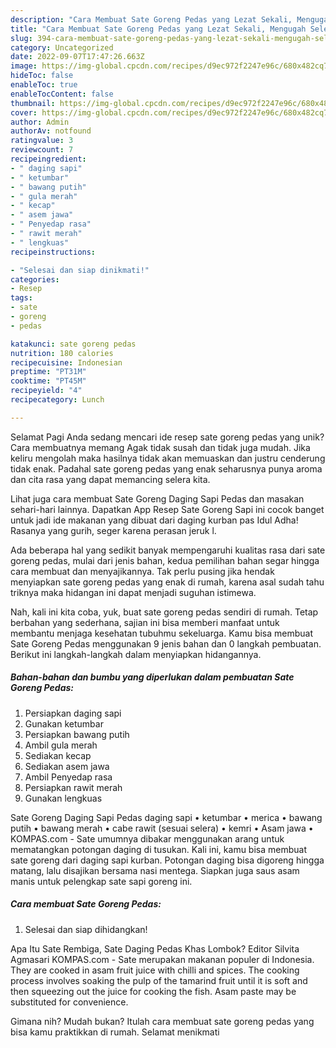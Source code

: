 ```yaml
---
description: "Cara Membuat Sate Goreng Pedas yang Lezat Sekali, Mengugah Selera"
title: "Cara Membuat Sate Goreng Pedas yang Lezat Sekali, Mengugah Selera"
slug: 394-cara-membuat-sate-goreng-pedas-yang-lezat-sekali-mengugah-selera
category: Uncategorized
date: 2022-09-07T17:47:26.663Z
image: https://img-global.cpcdn.com/recipes/d9ec972f2247e96c/680x482cq70/sate-goreng-pedas-foto-resep-utama.jpg
hideToc: false
enableToc: true
enableTocContent: false
thumbnail: https://img-global.cpcdn.com/recipes/d9ec972f2247e96c/680x482cq70/sate-goreng-pedas-foto-resep-utama.jpg
cover: https://img-global.cpcdn.com/recipes/d9ec972f2247e96c/680x482cq70/sate-goreng-pedas-foto-resep-utama.jpg
author: Admin
authorAv: notfound
ratingvalue: 3
reviewcount: 7
recipeingredient:
- " daging sapi"
- " ketumbar"
- " bawang putih"
- " gula merah"
- " kecap"
- " asem jawa"
- " Penyedap rasa"
- " rawit merah"
- " lengkuas"
recipeinstructions:

- "Selesai dan siap dinikmati!"
categories:
- Resep
tags:
- sate
- goreng
- pedas

katakunci: sate goreng pedas 
nutrition: 180 calories
recipecuisine: Indonesian
preptime: "PT31M"
cooktime: "PT45M"
recipeyield: "4"
recipecategory: Lunch

---
```



Selamat Pagi Anda sedang mencari ide resep sate goreng pedas yang unik? Cara membuatnya memang Agak tidak susah dan tidak juga mudah. Jika keliru mengolah maka hasilnya tidak akan memuaskan dan justru cenderung tidak enak. Padahal sate goreng pedas yang enak seharusnya punya aroma dan cita rasa yang dapat memancing selera kita.


Lihat juga cara membuat Sate Goreng Daging Sapi Pedas dan masakan sehari-hari lainnya. Dapatkan App Resep Sate Goreng Sapi ini cocok banget untuk jadi ide makanan yang dibuat dari daging kurban pas Idul Adha! Rasanya yang gurih, seger karena perasan jeruk l.

Ada beberapa hal yang sedikit banyak mempengaruhi kualitas rasa dari sate goreng pedas, mulai dari jenis bahan, kedua pemilihan bahan segar hingga cara membuat dan menyajikannya. Tak perlu pusing jika hendak menyiapkan sate goreng pedas yang enak di rumah, karena asal sudah tahu triknya maka hidangan ini dapat menjadi suguhan istimewa.


Nah, kali ini kita coba, yuk, buat sate goreng pedas sendiri di rumah. Tetap berbahan yang sederhana, sajian ini bisa memberi manfaat untuk membantu menjaga kesehatan tubuhmu sekeluarga. Kamu bisa membuat Sate Goreng Pedas menggunakan 9 jenis bahan dan 0 langkah pembuatan. Berikut ini langkah-langkah dalam menyiapkan hidangannya.

<!--inarticleads1-->

##### Bahan-bahan dan bumbu yang diperlukan dalam pembuatan Sate Goreng Pedas:

1. Persiapkan  daging sapi
1. Gunakan  ketumbar
1. Persiapkan  bawang putih
1. Ambil  gula merah
1. Sediakan  kecap
1. Sediakan  asem jawa
1. Ambil  Penyedap rasa
1. Persiapkan  rawit merah
1. Gunakan  lengkuas


Sate Goreng Daging Sapi Pedas daging sapi • ketumbar • merica • bawang putih • bawang merah • cabe rawit (sesuai selera) • kemri • Asam jawa • KOMPAS.com - Sate umumnya dibakar menggunakan arang untuk mematangkan potongan daging di tusukan. Kali ini, kamu bisa membuat sate goreng dari daging sapi kurban. Potongan daging bisa digoreng hingga matang, lalu disajikan bersama nasi mentega. Siapkan juga saus asam manis untuk pelengkap sate sapi goreng ini. 

<!--inarticleads2-->

##### Cara membuat Sate Goreng Pedas:


1. Selesai dan siap dihidangkan!

Apa Itu Sate Rembiga, Sate Daging Pedas Khas Lombok? Editor Silvita Agmasari KOMPAS.com - Sate merupakan makanan populer di Indonesia. They are cooked in asam fruit juice with chilli and spices. The cooking process involves soaking the pulp of the tamarind fruit until it is soft and then squeezing out the juice for cooking the fish. Asam paste may be substituted for convenience. 

Gimana nih? Mudah bukan? Itulah cara membuat sate goreng pedas yang bisa kamu praktikkan di rumah. Selamat menikmati
